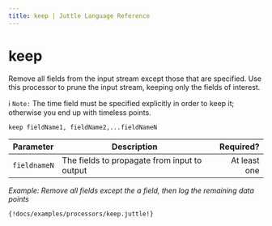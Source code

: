 ```yaml
---
title: keep | Juttle Language Reference
---
```


keep 
====

Remove all fields from the input stream except those that are specified.
Use this processor to prune the input stream, keeping only the fields of
interest.

:information_source: `Note:` The time field must be specified
explicitly in order to keep it; otherwise you end up with timeless
points.

``` 
keep fieldName1, fieldName2,...fieldNameN
```

Parameter  |  Description  |  Required?
---------- | ------------- | ---------:
`fieldnameN` |   The fields to propagate from input to output  | At least one

_Example: Remove all fields except the a field, then log the remaining data points_

```
{!docs/examples/processors/keep.juttle!}
```

